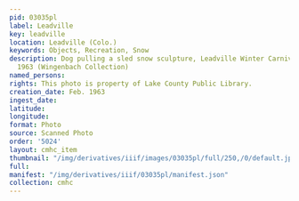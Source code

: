 ```yaml
---
pid: 03035pl
label: Leadville
key: leadville
location: Leadville (Colo.)
keywords: Objects, Recreation, Snow
description: Dog pulling a sled snow sculpture, Leadville Winter Carnival Feb 22-24
  1963 (Wingenbach Collection)
named_persons: 
rights: This photo is property of Lake County Public Library.
creation_date: Feb. 1963
ingest_date: 
latitude: 
longitude: 
format: Photo
source: Scanned Photo
order: '5024'
layout: cmhc_item
thumbnail: "/img/derivatives/iiif/images/03035pl/full/250,/0/default.jpg"
full: 
manifest: "/img/derivatives/iiif/03035pl/manifest.json"
collection: cmhc
---
```


